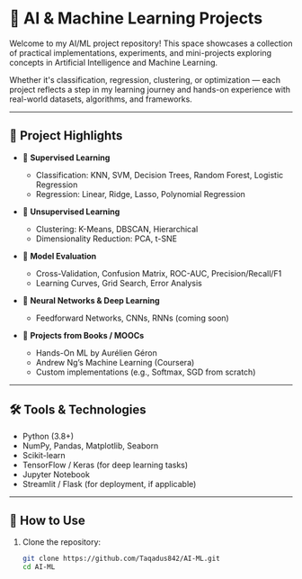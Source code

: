 # 🤖 AI & Machine Learning Projects

Welcome to my AI/ML project repository! This space showcases a collection of practical implementations, experiments, and mini-projects exploring concepts in Artificial Intelligence and Machine Learning.

Whether it's classification, regression, clustering, or optimization — each project reflects a step in my learning journey and hands-on experience with real-world datasets, algorithms, and frameworks.

---

## 📁 Project Highlights

- 📌 **Supervised Learning**
  - Classification: KNN, SVM, Decision Trees, Random Forest, Logistic Regression
  - Regression: Linear, Ridge, Lasso, Polynomial Regression

- 📌 **Unsupervised Learning**
  - Clustering: K-Means, DBSCAN, Hierarchical
  - Dimensionality Reduction: PCA, t-SNE

- 📌 **Model Evaluation**
  - Cross-Validation, Confusion Matrix, ROC-AUC, Precision/Recall/F1
  - Learning Curves, Grid Search, Error Analysis

- 📌 **Neural Networks & Deep Learning**
  - Feedforward Networks, CNNs, RNNs (coming soon)

- 📌 **Projects from Books / MOOCs**
  - Hands-On ML by Aurélien Géron
  - Andrew Ng’s Machine Learning (Coursera)
  - Custom implementations (e.g., Softmax, SGD from scratch)

---

## 🛠️ Tools & Technologies

- Python (3.8+)
- NumPy, Pandas, Matplotlib, Seaborn
- Scikit-learn
- TensorFlow / Keras (for deep learning tasks)
- Jupyter Notebook
- Streamlit / Flask (for deployment, if applicable)

---

## 🚀 How to Use

1. Clone the repository:
   ```bash
   git clone https://github.com/Taqadus842/AI-ML.git
   cd AI-ML

